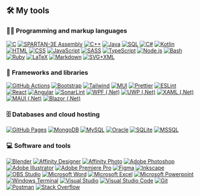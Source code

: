 <!--
**gergoradeczki/gergoradeczki** is a ✨ _special_ ✨ repository because its `README.md` (this file) appears on your GitHub profile.

Here are some ideas to get you started:

- 🔭 I’m currently working on ...
- 🌱 I’m currently learning ...
- 👯 I’m looking to collaborate on ...
- 🤔 I’m looking for help with ...
- 💬 Ask me about ...
- 📫 How to reach me: ...
- 😄 Pronouns: ...
- ⚡ Fun fact: ...
-->

## 🛠️ My tools

### 👨‍💻 Programming and markup languages

<p>
    <a href="https://github.com/search?q=user%3Agergoradeczki+language%3Ac"><img alt="C" src="https://custom-icon-badges.herokuapp.com/badge/C-03599C.svg?logo=c-in-hexagon&logoColor=white"></a>
    <a href="https://github.com/search?q=user%3Agergoradeczki+language%3Aassembly"><img alt="SPARTAN-3E Assembly" src="https://custom-icon-badges.herokuapp.com/badge/Assembly-525252.svg?logo=asm-hex&logoColor=white"></a>
    <a href="https://github.com/search?q=user%3Agergoradeczki+language%3Acpp"><img alt="C++" src="https://custom-icon-badges.herokuapp.com/badge/C++-9C033A.svg?logo=cpp2&logoColor=white"></a>
    <a href="https://github.com/search?q=user%3Agergoradeczki+language%3Ajava"><img alt="Java" src="https://img.shields.io/badge/Java-007396.svg?logo=java&logoColor=white"></a>
    <a href="https://github.com/search?q=user%3Agergoradeczki+language%3Asql"><img alt="SQL" src="https://custom-icon-badges.herokuapp.com/badge/SQL-025E8C.svg?logo=database&logoColor=white"></a>
    <a href="https://github.com/search?q=user%3Agergoradeczki+language%3Acsharp"><img alt="C#" src="https://custom-icon-badges.herokuapp.com/badge/C%23-68217A.svg?logo=cs2&logoColor=white"></a>
    <a href="https://github.com/search?q=user%3Agergoradeczki+language%3Akotlin"><img alt="Kotlin" src="https://img.shields.io/badge/Kotlin-0095D5.svg?logo=Kotlin&logoColor=white"></a>
    <a href="https://github.com/search?q=user%3Agergoradeczki+language%3Ahtml"><img alt="HTML" src="https://img.shields.io/badge/HTML-E34F26.svg?logo=html5&logoColor=white"></a>
    <a href="https://github.com/search?q=user%3Agergoradeczki+language%3Acss"><img alt="CSS" src="https://img.shields.io/badge/CSS-1572B6.svg?logo=css3&logoColor=white"></a>
    <a href="https://github.com/search?q=user%3Agergoradeczki+language%3Ajavascript"><img alt="JavaScript" src="https://img.shields.io/badge/JavaScript-F7DF1E.svg?logo=javascript&logoColor=black"></a>
    <a href="https://github.com/search?q=user%3Agergoradeczki+language%3Asass"><img alt="SASS" src="https://img.shields.io/badge/Sass-hotpink.svg?logo=SASS&logoColor=white"></a>
    <a href="https://github.com/search?q=user%3Agergoradeczki+language%3AtypeScript"><img alt="TypeScript" src="https://img.shields.io/badge/TypeScript-007ACC.svg?logo=typescript&logoColor=white"></a>
    <a href="https://github.com/search?q=user%3Agergoradeczki+language%3Ajavascript"><img alt="Node.js" src="https://img.shields.io/badge/Node.js-43853D.svg?logo=node.js&logoColor=white"></a>
    <a href="https://github.com/search?q=user%3Agergoradeczki+language%3Abash"><img alt="Bash" src="https://img.shields.io/badge/Bash-121011.svg?logo=gnu-bash&logoColor=white"></a>
    <a href="https://github.com/search?q=user%3Agergoradeczki+language%3Aruby"><img alt="Ruby" src="https://img.shields.io/badge/Ruby-CC342D.svg?logo=ruby&logoColor=white"></a>
    <a href="https://github.com/search?q=user%3Agergoradeczki+language%3Atex"><img alt="LaTeX" src="https://img.shields.io/badge/LaTeX-008080.svg?logo=LaTeX&logoColor=white"></a>
    <a href="https://github.com/search?q=user%3Agergoradeczki+language%3Amarkdown"><img alt="Markdown" src="https://img.shields.io/badge/Markdown-000000.svg?logo=markdown&logoColor=white"></a>
    <a href="https://github.com/search?q=user%3Agergoradeczki+language%3Asvg"><img alt="SVG+XML" src="https://img.shields.io/badge/SVG%2BXML-e0982c.svg?logo=svg&logoColor=white"></a>
</p>

### 🧰 Frameworks and libraries

<p>
    <a href="#"><img alt="GitHub Actions" src="https://img.shields.io/badge/GitHub%20Actions-2671E5.svg?logo=github%20actions&logoColor=white"></a>
    <a href="#"><img alt="Bootstrap" src="https://img.shields.io/badge/Bootstrap-7952B3.svg?logo=bootstrap&logoColor=white"></a>
    <a href="#"><img alt="Tailwind" src="https://img.shields.io/badge/Tailwind CSS-0fafb7.svg?logo=tailwindcss&logoColor=white"></a>
    <a href="#"><img alt="MUI" src="https://img.shields.io/badge/MUI-fff.svg?logo=mui&logoColor=00b0ff"></a>
    <a href="#"><img alt="Prettier" src="https://img.shields.io/badge/Prettier-20232a.svg?logo=prettier&logoColor=%2361DAFB"></a>
    <a href="#"><img alt="ESLint" src="https://img.shields.io/badge/ESLint-ffffff.svg?logo=eslint&logoColor=%234a31c3"></a>
    <a href="#"><img alt="React" src="https://img.shields.io/badge/React-20232a.svg?logo=react&logoColor=%2361DAFB"></a>
    <a href="#"><img alt="Angular" src="https://img.shields.io/badge/Angular-ffffff.svg?logo=angular&logoColor=%23d6002f"></a>
    <a href="#"><img alt="SonarLint" src="https://img.shields.io/badge/-SonarLint-CB2029?logo=sonarlint&logoColor=white"></a>
    <a href="#"><img alt="WPF (.Net)" src="https://img.shields.io/badge/WPF-5C2D91?logo=.net&logoColor=white"></a>
    <a href="#"><img alt="UWP (.Net)" src="https://img.shields.io/badge/UWP-5C2D91?logo=.net&logoColor=white"></a>
    <a href="#"><img alt="XAML (.Net)" src="https://img.shields.io/badge/XAML-5C2D91?logo=xaml&logoColor=white"></a>
    <a href="#"><img alt="MAUI (.Net)" src="https://img.shields.io/badge/MAUI-5C2D91?logo=.net&logoColor=white"></a>
    <a href="#"><img alt="Blazor (.Net)" src="https://img.shields.io/badge/Blazor-5C2D91?logo=blazor&logoColor=white"></a>
</p>

### 🗄️ Databases and cloud hosting

<p>
    <a href="#"><img alt="GitHub Pages" src="https://img.shields.io/badge/GitHub%20Pages-327FC7.svg?logo=github&logoColor=white"></a>
    <a href="#"><img alt="MongoDB" src ="https://img.shields.io/badge/MongoDB-4ea94b.svg?logo=mongodb&logoColor=white"></a>
    <a href="#"><img alt="MySQL" src="https://img.shields.io/badge/MySQL-00f.svg?logo=mysql&logoColor=white"></a>
    <a href="#"><img alt="Oracle" src ="https://img.shields.io/badge/Oracle-F00000.svg?logo=oracle&logoColor=white"></a>
    <a href="#"><img alt="SQLite" src ="https://img.shields.io/badge/SQLite-07405e.svg?logo=sqlite&logoColor=white"></a>
    <a href="#"><img alt="MSSQL" src ="https://img.shields.io/badge/MSSQL-07405e.svg?logo=mssql&logoColor=white"></a>
</p>

### 💻 Software and tools

<p>
    <a href="#"><img alt="Blender" src="https://img.shields.io/badge/Blender-000.svg?logo=blender&logoColor=eb7700"></a>
    <a href="#"><img alt="Affinity Designer" src="https://img.shields.io/badge/Affinity Designer-000.svg?logo=affinity-designer&logoColor=ee80ff"></a>
    <a href="#"><img alt="Affinity Photo" src="https://img.shields.io/badge/Affinity Photo-000.svg?logo=affinity-photo&logoColor=49cafb"></a>
    <a href="#"><img alt="Adobe Photoshop" src="https://img.shields.io/badge/Adobe Photoshop-001833.svg?logo=adobe-photoshop&logoColor=2da9ff"></a>
    <a href="#"><img alt="Adobe Illustrator" src="https://img.shields.io/badge/Adobe Illustrator-330000.svg?logo=adobe-illustrator&logoColor=ff9a00"></a>
    <a href="#"><img alt="Adobe Premiere Pro" src="https://img.shields.io/badge/Adobe Premiere Pro-00005b.svg?logo=adobe-premiere-pro&logoColor=9999ff"></a>
    <a href="#"><img alt="Figma" src="https://img.shields.io/badge/Figma-1e1e1e.svg?logo=figma&logoColor=f24e1e"></a>
    <a href="#"><img alt="Inkscape" src="https://img.shields.io/badge/Inkscape-000000?logo=Inkscape&logoColor=white"></a>
    <a href="#"><img alt="OBS Studio" src="https://img.shields.io/badge/-OBS%20Studio-302E31?logo=obs-studio&logoColor=white"></a>
    <a href="#"><img alt="Microsoft Word" src="https://img.shields.io/badge/Microsoft Word-155fc0.svg?logo=microsoft-word&logoColor=white"></a>
    <a href="#"><img alt="Microsoft Excel" src="https://img.shields.io/badge/Microsoft Excel-0d8447.svg?logo=microsoft-excel&logoColor=white"></a>
    <a href="#"><img alt="Microsoft Powerpoint" src="https://img.shields.io/badge/Microsoft Powerpoint-b83926.svg?logo=microsoft-powerpoint&logoColor=white"></a>
    <a href="#"><img alt="Windows Terminal" src="https://img.shields.io/badge/Windows Terminal-454545.svg?logo=windows-terminal&logoColor=dfdfdf"></a>
    <a href="#"><img alt="Visual Studio" src="https://img.shields.io/badge/Visual%20Studio-9564cf.svg?logo=visual-studio&logoColor=white"></a>
    <a href="#"><img alt="Visual Studio Code" src="https://img.shields.io/badge/Visual%20Studio%20Code-0078d7.svg?logo=visual-studio-code&logoColor=white"></a>
    <a href="#"><img alt="Git" src="https://img.shields.io/badge/Git-F05033.svg?logo=git&logoColor=white"></a>
    <a href="#"><img alt="Postman" src="https://img.shields.io/badge/Postman-FF6C37?logo=postman&logoColor=white"></a>
    <a href="#"><img alt="Stack Overflow" src="https://img.shields.io/badge/-Stack%20Overflow-FE7A16?logo=stack-overflow&logoColor=white"></a>
</p>
